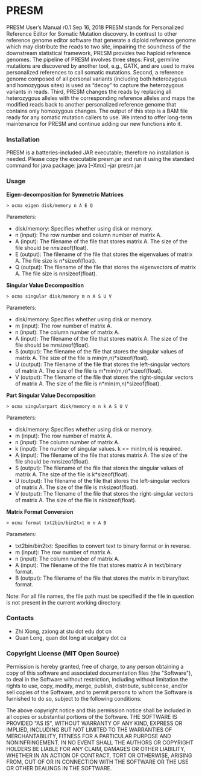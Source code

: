 # PRESM

PRESM User’s Manual r0.1
Sep 16, 2018
PRESM stands for Personalized Reference Editor for Somatic Mutation discovery. In contrast to other reference genome editor software that generate a diploid reference genome which may distribute the reads to two site, impairing the soundness of the downstream statistical framework, PRESM provides two haploid reference genomes. The pipeline of PRESM involves three steps: First, germline mutations are discovered by another tool, e.g., GATK, and are used to make personalized references to call somatic mutations. Second, a reference genome composed of all personal variants (including both heterozygous and homozygous sites) is used as “decoy” to capture the heterozygous variants in reads. Third, PRESM changes the reads by replacing all heterozygous alleles with the corresponding reference alleles and maps the modified reads back to another personalized reference genome that contains only homozygous changes. The output of this step is a BAM file ready for any somatic mutation callers to use. We intend to offer long-term maintenance for PRESM and continue adding our new functions into it.

### Installation

PRESM is a batteries-included JAR executable; therefore no installation is needed. Please copy the executable presm.jar and run it using the standard command for java package:
java [–Xmx] –jar presm.jar

### Usage

**Eigen-decomposition for Symmetric Matrices** 
```
> ocma eigen disk/memory n A E Q
```
Parameters: 
* disk/memory: Specifies whether using disk or memory. 
* n (input): The row number and column number of matrix A.
* A (input): The filename of the file that stores matrix A. The size of the file should be n*n*sizeof(float).
* E (output): The filename of the file that stores the eigenvalues of matrix A. The file size is n*sizeof(float).
* Q (output): The filename of the file that stores the eigenvectors of matrix A. The file size is n*n*sizeof(float).

**Singular Value Decomposition**
```
> ocma singular disk/memory m n A S U V
```
Parameters: 
* disk/memory: Specifies whether using disk or memory. 
* m (input): The row number of matrix A.
* n (input): The column number of matrix A.
* A (input): The filename of the file that stores matrix A. The size of the file should be m*n*sizeof(float).
* S (output): The filename of the file that stores the singular values of matrix A. The size of the file is min(m,n)*sizeof(float).
* U (output): The filename of the file that stores the left-singular vectors of matrix A. The size of the file is m*min(m,n)*sizeof(float).
* V (output): The filename of the file that stores the right-singular vectors of matrix A. The size of the file is n*min(m,n)*sizeof(float).

**Part Singular Value Decomposition**
```
> ocma singularpart disk/memory m n k A S U V
```
Parameters: 
* disk/memory: Specifies whether using disk or memory. 
* m (input): The row number of matrix A.
* n (input): The column number of matrix A.
* k (input): The number of singular values. k <= min(m,n) is required. 
* A (input): The filename of the file that stores matrix A. The size of the file should be m*n*sizeof(float).
* S (output): The filename of the file that stores the singular values of matrix A. The size of the file is k*sizeof(float).
* U (output): The filename of the file that stores the left-singular vectors of matrix A. The size of the file is m*k*sizeof(float).
* V (output): The filename of the file that stores the right-singular vectors of matrix A. The size of the file is n*k*sizeof(float).

**Matrix Format Conversion**
```
> ocma format txt2bin/bin2txt m n A B
```
Parameters: 
* txt2bin/bin2txt: Specifies to convert text to binary format or in reverse. 
* m (input): The row number of matrix A.
* n (input): The column number of matrix A.
* A (input): The filename of the file that stores matrix A in text/binary format.
* B (output): The filename of the file that stores the matrix in binary/text format.

Note: 
For all file names, the file path must be specified if the file in question is not present in the current working directory.

### Contacts
* Zhi Xiong, zxiong at stu dot edu dot cn
* Quan Long, quan dot long at ucalgary dot ca

### Copyright License (MIT Open Source)
Permission is hereby granted, free of charge, to any person obtaining a copy of this software and associated documentation files (the "Software"), to deal in the Software without restriction, including without limitation the rights to use, copy, modify, merge, publish, distribute, sublicense, and/or sell copies of the Software, and to permit persons to whom the Software is furnished to do so, subject to the following conditions: 

The above copyright notice and this permission notice shall be included in all copies or substantial portions of the Software.
THE SOFTWARE IS PROVIDED "AS IS", WITHOUT WARRANTY OF ANY KIND, EXPRESS OR IMPLIED, INCLUDING BUT NOT LIMITED TO THE WARRANTIES OF MERCHANTABILITY, FITNESS FOR A PARTICULAR PURPOSE AND NONINFRINGEMENT. IN NO EVENT SHALL THE AUTHORS OR COPYRIGHT HOLDERS BE LIABLE FOR ANY CLAIM, DAMAGES OR OTHER LIABILITY, WHETHER IN AN ACTION OF CONTRACT, TORT OR OTHERWISE, ARISING FROM, OUT OF OR IN CONNECTION WITH THE SOFTWARE OR THE USE OR OTHER DEALINGS IN THE SOFTWARE.
